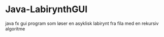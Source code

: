 # Java-LabirynthGUI
java fx gui program som løser en asyklisk labirynt fra fila med en rekursiv
algoritme 
